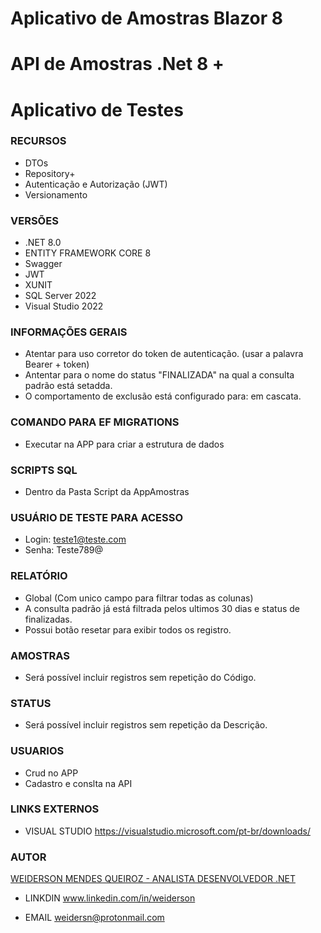# Aplicativo de Amostras Blazor 8
# API de Amostras .Net 8 + 
# Aplicativo de Testes


### RECURSOS
+ DTOs
+ Repository+ 
+ Autenticação e Autorização (JWT)
+ Versionamento

### VERSÕES
+ .NET 8.0
+ ENTITY FRAMEWORK CORE 8
+ Swagger
+ JWT
+ XUNIT
+ SQL Server 2022
+ Visual Studio 2022

### INFORMAÇÕES GERAIS
+ Atentar para uso corretor do token de autenticação. (usar a palavra Bearer + token)
+ Antentar para o nome do status "FINALIZADA" na qual a consulta padrão está setadda.
+ O comportamento de exclusão está configurado para: em cascata.

### COMANDO PARA EF MIGRATIONS
+ Executar na APP para criar a estrutura de dados

### SCRIPTS SQL
+ Dentro da Pasta Script da AppAmostras

### USUÁRIO DE TESTE PARA ACESSO
+ Login: teste1@teste.com
+ Senha: Teste789@

### RELATÓRIO
+ Global (Com unico campo para filtrar todas as colunas)
+ A consulta padrão  já está filtrada pelos ultimos 30 dias e status de finalizadas.
+ Possui botão resetar para exibir todos os registro.

### AMOSTRAS
+ Será possível incluir registros sem repetição do Código.


### STATUS
+ Será possível incluir registros sem repetição da Descrição. 

### USUARIOS
+ Crud no APP
+ Cadastro e conslta na API



### LINKS EXTERNOS

+ VISUAL STUDIO
https://visualstudio.microsoft.com/pt-br/downloads/


### AUTOR
<ins>WEIDERSON MENDES QUEIROZ - ANALISTA DESENVOLVEDOR .NET</ins>

+ LINKDIN
www.linkedin.com/in/weiderson

+ EMAIL
weidersn@protonmail.com
